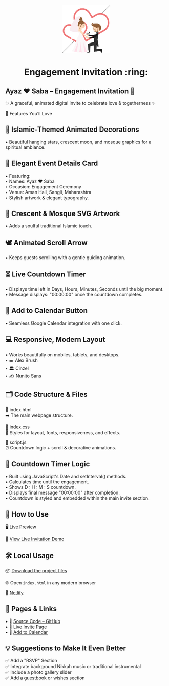 <p align="center"><img src="./assets/engagement.gif" width="150px" height="150px"/></p>
<h1 align="center">Engagement Invitation :ring: </h1>


## Ayaz ♥ Saba – Engagement Invitation :ring:


✨ A graceful, animated digital invite to celebrate love & togetherness ✨

🌟 Features You’ll Love


## 🎨 Islamic-Themed Animated Decorations
• Beautiful hanging stars, crescent moon, and mosque graphics for a spiritual ambiance.

## 💌 Elegant Event Details Card
• Featuring:\
‣ Names: Ayaz ♥ Saba\
‣ Occasion: Engagement Ceremony\
‣ Venue: Aman Hall, Sangli, Maharashtra\
‣ Stylish artwork & elegant typography.

## 🕌 Crescent & Mosque SVG Artwork
• Adds a soulful traditional Islamic touch.

## 🕊️ Animated Scroll Arrow
• Keeps guests scrolling with a gentle guiding animation.

## ⏳ Live Countdown Timer
• Displays time left in Days, Hours, Minutes, Seconds until the big moment.\
• Message displays: "00:00:00" once the countdown completes.

## 📅 Add to Calendar Button
• Seamless Google Calendar integration with one click.

## 💻 Responsive, Modern Layout
• Works beautifully on mobiles, tablets, and desktops.\
‣ ✒️ Alex Brush\
‣ 🏛️ Cinzel\
‣ ✍️ Nunito Sans


## 🗂️ Code Structure & Files
📁 index.html\
➡️ The main webpage structure.

📁 index.css\
🎨 Styles for layout, fonts, responsiveness, and effects.

📁 script.js\
⏰ Countdown logic + scroll & decorative animations.


## 🔄 Countdown Timer Logic
• Built using JavaScript's Date and setInterval() methods.\
• Calculates time until the engagement.\
• Shows D : H : M : S countdown.\
• Displays final message "00:00:00" after completion.\
• Countdown is styled and embedded within the main invite section.

## 🚀 How to Use
🖥️ <a href="https://your-live-preview-link.com" target="_blank">Live Preview</a>

🔗 <a href="https://your-invitation-demo-link.com" target="_blank">View Live Invitation Demo</a>

## 🛠️ Local Usage

📦 <a href="https://your-download-link.com/project.zip" download>Download the project files</a>

🌐 Open <code>index.html</code> in any modern browser

🔗 <a href="https://www.netlify.com/" target="_blank">Netlify</a>

## 📂 Pages & Links
• 📄 <a href="https://github.com/your-username/your-repo-name" target="_blank">Source Code – GitHub</a>\
• 💌 <a href="https://your-live-invite-page-link.com" target="_blank">Live Invite Page</a>\
• 📅 <a href="https://calendar.google.com/calendar/u/0/r/day/2023/4/30?pli=1" target="_blank">Add to Calendar</a>

## 💡 Suggestions to Make It Even Better
✅ Add a "RSVP" Section\
✅ Integrate background Nikkah music or traditional instrumental\
✅ Include a photo gallery slider\
✅ Add a guestbook or wishes section 
